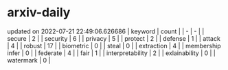 # arxiv-daily
updated on 2022-07-21 22:49:06.626686
| keyword | count |
| - | - |
| secure | 2 |
| security | 6 |
| privacy | 5 |
| protect | 2 |
| defense | 1 |
| attack | 4 |
| robust | 17 |
| biometric | 0 |
| steal | 0 |
| extraction | 4 |
| membership infer | 0 |
| federate | 4 |
| fair | 1 |
| interpretability | 2 |
| exlainability | 0 |
| watermark | 0 |
